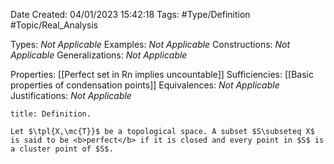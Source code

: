 <div class="topSpace"></div>

Date Created: 04/01/2023 15:42:18
Tags: #Type/Definition #Topic/Real_Analysis

Types: <i>Not Applicable</i>
Examples: <i>Not Applicable</i>
Constructions: <i>Not Applicable</i>
Generalizations: <i>Not Applicable</i>

Properties: [[Perfect set in Rn implies uncountable]]
Sufficiencies: [[Basic properties of condensation points]]
Equivalences: <i>Not Applicable</i>
Justifications: <i>Not Applicable</i>

``` ad-Definition
title: Definition.

Let $\tpl{X,\mc{T}}$ be a topological space. A subset $S\subseteq X$ is said to be <b>perfect</b> if it is closed and every point in $S$ is a cluster point of $S$.

```

